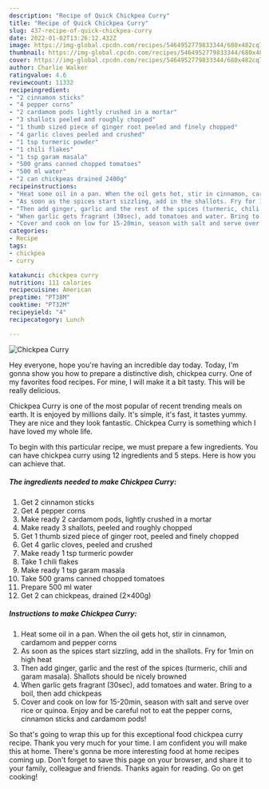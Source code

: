 ```yaml
---
description: "Recipe of Quick Chickpea Curry"
title: "Recipe of Quick Chickpea Curry"
slug: 437-recipe-of-quick-chickpea-curry
date: 2022-01-02T13:26:12.432Z
image: https://img-global.cpcdn.com/recipes/5464952779833344/680x482cq70/chickpea-curry-recipe-main-photo.jpg
thumbnail: https://img-global.cpcdn.com/recipes/5464952779833344/680x482cq70/chickpea-curry-recipe-main-photo.jpg
cover: https://img-global.cpcdn.com/recipes/5464952779833344/680x482cq70/chickpea-curry-recipe-main-photo.jpg
author: Charlie Walker
ratingvalue: 4.6
reviewcount: 11332
recipeingredient:
- "2 cinnamon sticks"
- "4 pepper corns"
- "2 cardamom pods lightly crushed in a mortar"
- "3 shallots peeled and roughly chopped"
- "1 thumb sized piece of ginger root peeled and finely chopped"
- "4 garlic cloves peeled and crushed"
- "1 tsp turmeric powder"
- "1 chili flakes"
- "1 tsp garam masala"
- "500 grams canned chopped tomatoes"
- "500 ml water"
- "2 can chickpeas drained 2400g"
recipeinstructions:
- "Heat some oil in a pan. When the oil gets hot, stir in cinnamon, cardamom and pepper corns"
- "As soon as the spices start sizzling, add in the shallots. Fry for 1min on high heat"
- "Then add ginger, garlic and the rest of the spices (turmeric, chili and garam masala). Shallots should be nicely browned"
- "When garlic gets fragrant (30sec), add tomatoes and water. Bring to a boil, then add chickpeas"
- "Cover and cook on low for 15-20min, season with salt and serve over rice or quinoa. Enjoy and be careful not to eat the pepper corns, cinnamon sticks and cardamom pods!"
categories:
- Recipe
tags:
- chickpea
- curry

katakunci: chickpea curry 
nutrition: 111 calories
recipecuisine: American
preptime: "PT38M"
cooktime: "PT32M"
recipeyield: "4"
recipecategory: Lunch

---
```



![Chickpea Curry](https://img-global.cpcdn.com/recipes/5464952779833344/680x482cq70/chickpea-curry-recipe-main-photo.jpg)

Hey everyone, hope you're having an incredible day today. Today, I'm gonna show you how to prepare a distinctive dish, chickpea curry. One of my favorites food recipes. For mine, I will make it a bit tasty. This will be really delicious.

Chickpea Curry is one of the most popular of recent trending meals on earth. It is enjoyed by millions daily. It's simple, it's fast, it tastes yummy. They are nice and they look fantastic. Chickpea Curry is something which I have loved my whole life.




To begin with this particular recipe, we must prepare a few ingredients. You can have chickpea curry using 12 ingredients and 5 steps. Here is how you can achieve that.

<!--inarticleads1-->

##### The ingredients needed to make Chickpea Curry:

1. Get 2 cinnamon sticks
1. Get 4 pepper corns
1. Make ready 2 cardamom pods, lightly crushed in a mortar
1. Make ready 3 shallots, peeled and roughly chopped
1. Get 1 thumb sized piece of ginger root, peeled and finely chopped
1. Get 4 garlic cloves, peeled and crushed
1. Make ready 1 tsp turmeric powder
1. Take 1 chili flakes
1. Make ready 1 tsp garam masala
1. Take 500 grams canned chopped tomatoes
1. Prepare 500 ml water
1. Get 2 can chickpeas, drained (2×400g)




<!--inarticleads2-->

##### Instructions to make Chickpea Curry:

1. Heat some oil in a pan. When the oil gets hot, stir in cinnamon, cardamom and pepper corns
1. As soon as the spices start sizzling, add in the shallots. Fry for 1min on high heat
1. Then add ginger, garlic and the rest of the spices (turmeric, chili and garam masala). Shallots should be nicely browned
1. When garlic gets fragrant (30sec), add tomatoes and water. Bring to a boil, then add chickpeas
1. Cover and cook on low for 15-20min, season with salt and serve over rice or quinoa. Enjoy and be careful not to eat the pepper corns, cinnamon sticks and cardamom pods!




So that's going to wrap this up for this exceptional food chickpea curry recipe. Thank you very much for your time. I am confident you will make this at home. There's gonna be more interesting food at home recipes coming up. Don't forget to save this page on your browser, and share it to your family, colleague and friends. Thanks again for reading. Go on get cooking!
